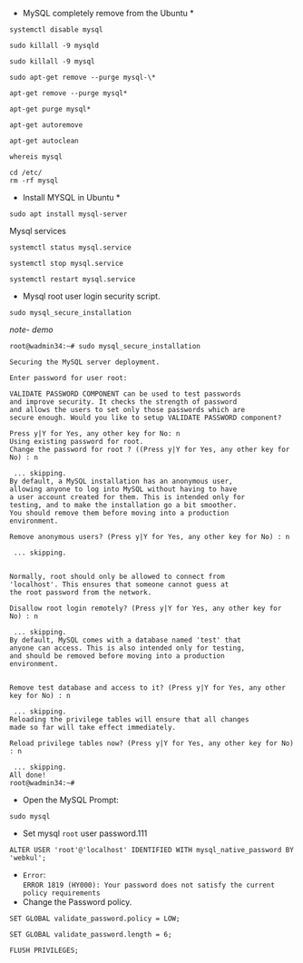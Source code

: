 * MySQL completely remove from the Ubuntu *
``` shell 
systemctl disable mysql
```
```shell
sudo killall -9 mysqld
```
```shell
sudo killall -9 mysql
```
```shell
sudo apt-get remove --purge mysql-\*
```
```shell
apt-get remove --purge mysql*
```
```shell
apt-get purge mysql*
```
```shell
apt-get autoremove
```
```shell
apt-get autoclean
```
``` shell
whereis mysql
```
``` shell
cd /etc/
rm -rf mysql
```

* Install MYSQL in Ubuntu *
``` shell
sudo apt install mysql-server
```
Mysql services
``` shell
systemctl status mysql.service
```
``` shell
systemctl stop mysql.service
```
``` shell
systemctl restart mysql.service
```
- Mysql root user login security script.
``` shell
sudo mysql_secure_installation
```
*note- demo*
```
root@wadmin34:~# sudo mysql_secure_installation

Securing the MySQL server deployment.

Enter password for user root: 

VALIDATE PASSWORD COMPONENT can be used to test passwords
and improve security. It checks the strength of password
and allows the users to set only those passwords which are
secure enough. Would you like to setup VALIDATE PASSWORD component?

Press y|Y for Yes, any other key for No: n
Using existing password for root.
Change the password for root ? ((Press y|Y for Yes, any other key for No) : n

 ... skipping.
By default, a MySQL installation has an anonymous user,
allowing anyone to log into MySQL without having to have
a user account created for them. This is intended only for
testing, and to make the installation go a bit smoother.
You should remove them before moving into a production
environment.

Remove anonymous users? (Press y|Y for Yes, any other key for No) : n

 ... skipping.


Normally, root should only be allowed to connect from
'localhost'. This ensures that someone cannot guess at
the root password from the network.

Disallow root login remotely? (Press y|Y for Yes, any other key for No) : n

 ... skipping.
By default, MySQL comes with a database named 'test' that
anyone can access. This is also intended only for testing,
and should be removed before moving into a production
environment.


Remove test database and access to it? (Press y|Y for Yes, any other key for No) : n

 ... skipping.
Reloading the privilege tables will ensure that all changes
made so far will take effect immediately.

Reload privilege tables now? (Press y|Y for Yes, any other key for No) : n

 ... skipping.
All done! 
root@wadmin34:~# 
```
- Open the MySQL Prompt: 
``` shell
sudo mysql
```
 - Set mysql `root` user password.111
``` shell 
ALTER USER 'root'@'localhost' IDENTIFIED WITH mysql_native_password BY 'webkul';
```
- `Error`:               
`ERROR 1819 (HY000): Your password does not satisfy the current policy requirements`
- Change the Password policy.
``` shell
SET GLOBAL validate_password.policy = LOW;
```
``` shell
SET GLOBAL validate_password.length = 6;
```
```
FLUSH PRIVILEGES;
```
